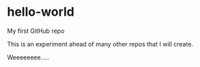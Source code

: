 # hello-world
My first GitHub repo

This is an experiment ahead of many other repos that I will create.

Weeeeeeee.....
